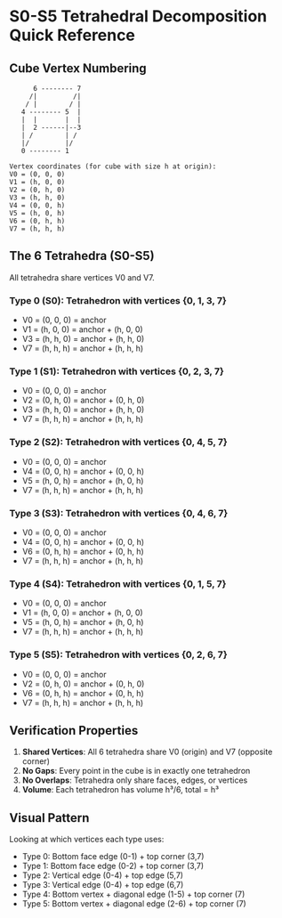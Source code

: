# S0-S5 Tetrahedral Decomposition Quick Reference

## Cube Vertex Numbering
```
      6 -------- 7
     /|         /|
    / |        / |
   4 -------- 5  |
   |  |       |  |
   |  2 ------|--3
   | /        | /
   |/         |/
   0 -------- 1

Vertex coordinates (for cube with size h at origin):
V0 = (0, 0, 0)
V1 = (h, 0, 0)
V2 = (0, h, 0)
V3 = (h, h, 0)
V4 = (0, 0, h)
V5 = (h, 0, h)
V6 = (0, h, h)
V7 = (h, h, h)
```

## The 6 Tetrahedra (S0-S5)

All tetrahedra share vertices V0 and V7.

### Type 0 (S0): Tetrahedron with vertices {0, 1, 3, 7}
- V0 = (0, 0, 0) = anchor
- V1 = (h, 0, 0) = anchor + (h, 0, 0)
- V3 = (h, h, 0) = anchor + (h, h, 0)
- V7 = (h, h, h) = anchor + (h, h, h)

### Type 1 (S1): Tetrahedron with vertices {0, 2, 3, 7}
- V0 = (0, 0, 0) = anchor
- V2 = (0, h, 0) = anchor + (0, h, 0)
- V3 = (h, h, 0) = anchor + (h, h, 0)
- V7 = (h, h, h) = anchor + (h, h, h)

### Type 2 (S2): Tetrahedron with vertices {0, 4, 5, 7}
- V0 = (0, 0, 0) = anchor
- V4 = (0, 0, h) = anchor + (0, 0, h)
- V5 = (h, 0, h) = anchor + (h, 0, h)
- V7 = (h, h, h) = anchor + (h, h, h)

### Type 3 (S3): Tetrahedron with vertices {0, 4, 6, 7}
- V0 = (0, 0, 0) = anchor
- V4 = (0, 0, h) = anchor + (0, 0, h)
- V6 = (0, h, h) = anchor + (0, h, h)
- V7 = (h, h, h) = anchor + (h, h, h)

### Type 4 (S4): Tetrahedron with vertices {0, 1, 5, 7}
- V0 = (0, 0, 0) = anchor
- V1 = (h, 0, 0) = anchor + (h, 0, 0)
- V5 = (h, 0, h) = anchor + (h, 0, h)
- V7 = (h, h, h) = anchor + (h, h, h)

### Type 5 (S5): Tetrahedron with vertices {0, 2, 6, 7}
- V0 = (0, 0, 0) = anchor
- V2 = (0, h, 0) = anchor + (0, h, 0)
- V6 = (0, h, h) = anchor + (0, h, h)
- V7 = (h, h, h) = anchor + (h, h, h)

## Verification Properties

1. **Shared Vertices**: All 6 tetrahedra share V0 (origin) and V7 (opposite corner)
2. **No Gaps**: Every point in the cube is in exactly one tetrahedron
3. **No Overlaps**: Tetrahedra only share faces, edges, or vertices
4. **Volume**: Each tetrahedron has volume h³/6, total = h³

## Visual Pattern

Looking at which vertices each type uses:
- Type 0: Bottom face edge (0-1) + top corner (3,7)
- Type 1: Bottom face edge (0-2) + top corner (3,7)
- Type 2: Vertical edge (0-4) + top edge (5,7)
- Type 3: Vertical edge (0-4) + top edge (6,7)
- Type 4: Bottom vertex + diagonal edge (1-5) + top corner (7)
- Type 5: Bottom vertex + diagonal edge (2-6) + top corner (7)